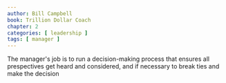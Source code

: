 ```yaml
---
author: Bill Campbell
book: Trillion Dollar Coach
chapter: 2
categories: [ leadership ]
tags: [ manager ]
---
```

The manager's job is to run 
a decision-making process that ensures 
all prespectives get heard and considered,
and if necessary to 
break ties and make the decision
